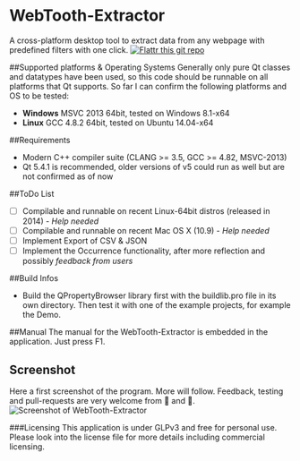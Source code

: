 # WebTooth-Extractor
A cross-platform desktop tool to extract data from any webpage with predefined filters with one click. [![Flattr this git repo](http://button.flattr.com/flattr-badge-large.png)](https://flattr.com/submit/auto?user_id=patlecat&url=https%3A%2F%2Fgithub.com%2FRedSilkSoftware%2Fwebtooth-extractor%2F&&title=WebTooth-Extractor&language=cpp&tags=github&category=software)

##Supported platforms & Operating Systems
Generally only pure Qt classes and datatypes have been used, so this code should be runnable on all platforms that Qt supports. So far I can confirm the following platforms and OS to be tested:
* **Windows** MSVC 2013 64bit, tested on Windows 8.1-x64
* **Linux** GCC 4.8.2 64bit, tested on Ubuntu 14.04-x64

##Requirements
* Modern C++ compiler suite (CLANG >= 3.5, GCC >= 4.82, MSVC-2013)
* Qt 5.4.1 is recommended, older versions of v5 could run as well but are not confirmed as of now

##ToDo List
- [ ] Compilable and runnable on recent Linux-64bit distros (released in 2014) - *Help needed*
- [ ] Compilable and runnable on recent Mac OS X (10.9) - *Help needed*
- [ ] Implement Export of CSV & JSON
- [ ] Implement the Occurrence functionality, after more reflection and possibly *feedback from users*

##Build Infos
* Build the QPropertyBrowser library first with the buildlib.pro file in its own directory. Then test it with one of the example projects, for example the Demo.

##Manual
The manual for the WebTooth-Extractor is embedded in the application. Just press F1.

## Screenshot
Here a first screenshot of the program. More will follow. Feedback, testing and pull-requests are very welcome from :girl: and :boy:.
![Screenshot of WebTooth-Extractor](http://i.imgur.com/MstgpLY.png)

###Licensing
This application is under GLPv3 and free for personal use. Please look into the license file for more details including commercial licensing.
